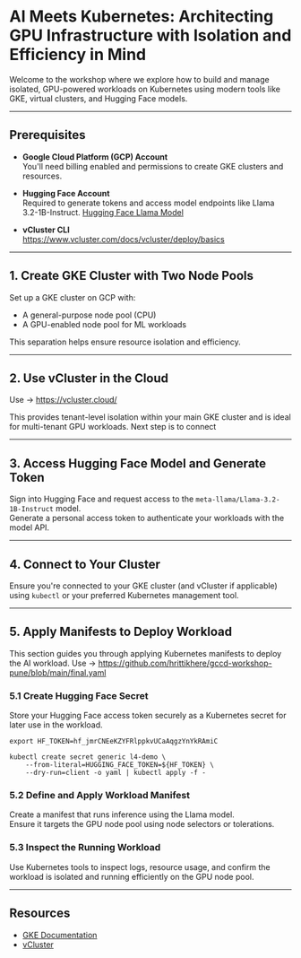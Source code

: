 
# AI Meets Kubernetes: Architecting GPU Infrastructure with Isolation and Efficiency in Mind

Welcome to the workshop where we explore how to build and manage isolated, GPU-powered workloads on Kubernetes using modern tools like GKE, virtual clusters, and Hugging Face models.

---

## Prerequisites

- **Google Cloud Platform (GCP) Account**  
  You'll need billing enabled and permissions to create GKE clusters and resources.

- **Hugging Face Account**  
  Required to generate tokens and access model endpoints like Llama 3.2-1B-Instruct.  [Hugging Face Llama Model](https://huggingface.co/meta-llama/Llama-3.2-1B-Instruct)

  
- **vCluster CLI**  
https://www.vcluster.com/docs/vcluster/deploy/basics

---

## 1. Create GKE Cluster with Two Node Pools

Set up a GKE cluster on GCP with:
- A general-purpose node pool (CPU)
- A GPU-enabled node pool for ML workloads

This separation helps ensure resource isolation and efficiency.

---

## 2. Use vCluster in the Cloud
Use -> https://vcluster.cloud/

This provides tenant-level isolation within your main GKE cluster and is ideal for multi-tenant GPU workloads. Next step is to connect

---

## 3. Access Hugging Face Model and Generate Token


Sign into Hugging Face and request access to the `meta-llama/Llama-3.2-1B-Instruct` model.  
Generate a personal access token to authenticate your workloads with the model API.

---

## 4. Connect to Your Cluster

Ensure you're connected to your GKE cluster (and vCluster if applicable) using `kubectl` or your preferred Kubernetes management tool.

---

## 5. Apply Manifests to Deploy Workload

This section guides you through applying Kubernetes manifests to deploy the AI workload. Use -> https://github.com/hrittikhere/gccd-workshop-pune/blob/main/final.yaml

### 5.1 Create Hugging Face Secret  
Store your Hugging Face access token securely as a Kubernetes secret for later use in the workload.


```
export HF_TOKEN=hf_jmrCNEeKZYFRlppkvUCaAqgzYnYkRAmiC
```
```
kubectl create secret generic l4-demo \
    --from-literal=HUGGING_FACE_TOKEN=${HF_TOKEN} \
    --dry-run=client -o yaml | kubectl apply -f -
```


### 5.2 Define and Apply Workload Manifest  
Create a manifest that runs inference using the Llama model.  
Ensure it targets the GPU node pool using node selectors or tolerations.



### 5.3 Inspect the Running Workload  
Use Kubernetes tools to inspect logs, resource usage, and confirm the workload is isolated and running efficiently on the GPU node pool.


---

## Resources

- [GKE Documentation](https://cloud.google.com/kubernetes-engine/docs)
- [vCluster](https://www.vcluster.com/)
